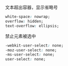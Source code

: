 文本超出容器，显示省略号
```css
white-space: nowrap;
overflow: hidden;
text-overflow: ellipsis;
```
禁止元素被选中
```css
-webkit-user-select: none;
-moz-user-select: none;
-ms-user-select: none;
user-select: none;
```